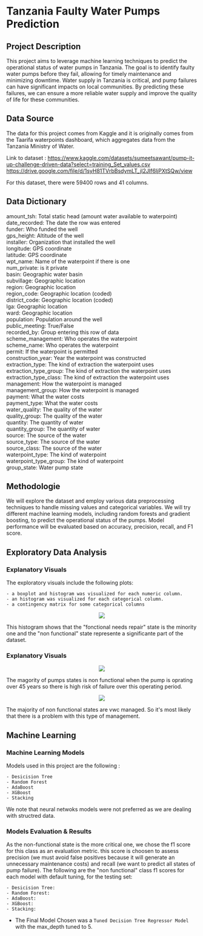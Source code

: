 # Tanzania Faulty Water Pumps Prediction

## Project Description 

This project aims to leverage machine learning techniques to predict the operational status of water pumps in Tanzania. The goal is to identify faulty water pumps before they fail, allowing for timely maintenance and minimizing downtime. Water supply in Tanzania is critical, and pump failures can have significant impacts on local communities. By predicting these failures, we can ensure a more reliable water supply and improve the quality of life for these communities.

## Data Source
The data for this project comes from Kaggle and it is originally comes from the Taarifa waterpoints dashboard, which aggregates data from the Tanzania Ministry of Water.

Link to dataset : https://www.kaggle.com/datasets/sumeetsawant/pump-it-up-challenge-driven-data?select=training_Set_values.csv
https://drive.google.com/file/d/1syH81TVrbBsdymLT_jl2JIf6IjPXtSQw/view

For this dataset, there were 59400 rows and 41 columns.

## Data Dictionary
amount_tsh: Total static head (amount water available to waterpoint)
\
date_recorded: The date the row was entered
\
funder: Who funded the well
\
gps_height: Altitude of the well
\
installer: Organization that installed the well
\
longitude: GPS coordinate
\
latitude: GPS coordinate
\
wpt_name: Name of the waterpoint if there is one
\
num_private: is it private
\
basin: Geographic water basin
\
subvillage: Geographic location
\
region: Geographic location
\
region_code: Geographic location (coded)
\
district_code: Geographic location (coded)
\
lga: Geographic location
\
ward: Geographic location
\
population: Population around the well
\
public_meeting: True/False
\
recorded_by: Group entering this row of data
\
scheme_management: Who operates the waterpoint
\
scheme_name: Who operates the waterpoint
\
permit: If the waterpoint is permitted
\
construction_year: Year the waterpoint was constructed
\
extraction_type: The kind of extraction the waterpoint uses
\
extraction_type_group: The kind of extraction the waterpoint uses
\
extraction_type_class: The kind of extraction the waterpoint uses
\
management: How the waterpoint is managed
\
management_group: How the waterpoint is managed
\
payment: What the water costs
\
payment_type: What the water costs
\
water_quality: The quality of the water
\
quality_group: The quality of the water
\
quantity: The quantity of water
\
quantity_group: The quantity of water
\
source: The source of the water
\
source_type: The source of the water
\
source_class: The source of the water
\
waterpoint_type: The kind of waterpoint
\
waterpoint_type_group: The kind of waterpoint
\
group_state: Water pump state 

## Methodologie

We will explore the dataset and employ various data preprocessing techniques to handle missing values and categorical variables. We will try different machine learning models, including random forests and gradient boosting, to predict the operational status of the pumps. Model performance will be evaluated based on accuracy, precision, recall, and F1 score.

## Exploratory Data Analysis

### Explanatory Visuals

The exploratory visuals include the following plots:

    - a boxplot and histogram was visualized for each numeric column.
    - an histogram was visualized for each categorical column.
    - a contingency matrix for some categorical columns
    
<p align = "center"> 
  <img src = "https://github.com/Mahdi-Kriaa/faulty_water_pumps_predicton/blob/main/Images/pumps_states_histogram.png">
</p>

This histogram shows that the "fonctional needs repair" state is the minority one and the "non functional" state represente a significante part of the dataset.

### Explanatory Visuals

<p align = "center"> 
  <img src = "https://github.com/Mahdi-Kriaa/faulty_water_pumps_predicton/blob/main/Images/pumps_sates_over_45.png">
</p>

The magority of pumps states is non functional when the pump is oprating over 45 years so there is high risk of failure over this operating period.

<p align = "center"> 
  <img src = "https://github.com/Mahdi-Kriaa/faulty_water_pumps_predicton/blob/main/Images/pumps_states_vs_management.png">
</p>

The majority of non functional states are vwc managed. So it's most likely that there is a problem with this type of management.

## Machine Learning 

### Machine Learning Models
Models used in this project are the following :
    
    - Desicision Tree
    - Random Forest
    - AdaBoost
    - XGBoost
    - Stacking
    
We note that neural netwoks models were not preferred as we are dealing with structred data.

### Models Evaluation & Results

As the non-functional state is the more critical one, we chose the f1 score for this class as an evaluation metric. this score is choosen to assess precision (we must avoid false positives because it will generate an unnecessary maintenance costs) and recall (we want to predict all states of pump failure).
The following are the "non functional" class f1 scores for each model with default tuning, for the testing set:

    - Desicision Tree: 
    - Random Forest: 
    - AdaBoost: 
    - XGBoost: 
    - Stacking: 

- The Final Model Chosen was a `Tuned Decision Tree Regressor Model` with the max_depth tuned to 5.
